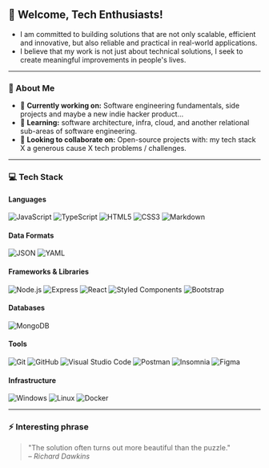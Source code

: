 ## 👋 Welcome, Tech Enthusiasts!

- I am committed to building solutions that are not only scalable, efficient and innovative, but also reliable and practical in real-world applications.
- I believe that my work is not just about technical solutions, I seek to create meaningful improvements in people's lives.

---

### 🌟 About Me

- 🔭 **Currently working on:** Software engineering fundamentals, side projects and maybe a new indie hacker product...
- 🌱 **Learning:** software architecture, infra, cloud, and another relational sub-areas of software engineering.
- 🤝 **Looking to collaborate on:** Open-source projects with: my tech stack X a generous cause X tech problems / challenges.

---

### 💻 Tech Stack

#### **Languages**

<!-- ![Python](https://img.shields.io/badge/-Python-3776AB?style=flat&logo=python&logoColor=white)   -->

![JavaScript](https://img.shields.io/badge/-JavaScript-F7DF1E?style=flat&logo=javascript&logoColor=black)
![TypeScript](https://img.shields.io/badge/-TypeScript-3178C6?style=flat&logo=typescript&logoColor=white)
![HTML5](https://img.shields.io/badge/-HTML5-E34F26?style=flat&logo=html5&logoColor=white)
![CSS3](https://img.shields.io/badge/-CSS3-1572B6?style=flat&logo=css3&logoColor=white)
![Markdown](https://img.shields.io/badge/-Markdown-000000?style=flat&logo=markdown&logoColor=white)

#### **Data Formats**

![JSON](https://img.shields.io/badge/-JSON-000000?style=flat&logo=json&logoColor=white)
![YAML](https://img.shields.io/badge/-YAML-CB171E?style=flat&logo=yaml&logoColor=white)

#### **Frameworks & Libraries**

<!-- ![Django](https://img.shields.io/badge/-Django-092E20?style=flat&logo=django&logoColor=white)
![Flask](https://img.shields.io/badge/-Flask-000000?style=flat&logo=flask&logoColor=white)   -->
<!-- ![Next.js](https://img.shields.io/badge/-Next.js-000000?style=flat&logo=nextdotjs&logoColor=white)   -->
<!-- ![Tailwind CSS](https://img.shields.io/badge/-Tailwind%20CSS-06B6D4?style=flat&logo=tailwindcss&logoColor=white)   -->
<!-- ![Material-UI](https://img.shields.io/badge/-MUI-007FFF?style=flat&logo=mui&logoColor=white)   -->

![Node.js](https://img.shields.io/badge/-Node.js-339933?style=flat&logo=nodedotjs&logoColor=white)
![Express](https://img.shields.io/badge/-Express-000000?style=flat&logo=express&logoColor=white)
![React](https://img.shields.io/badge/-React-61DAFB?style=flat&logo=react&logoColor=white)
![Styled Components](https://img.shields.io/badge/-Styled%20Components-DB7093?style=flat&logo=styledcomponents&logoColor=white)
![Bootstrap](https://img.shields.io/badge/-Bootstrap-7952B3?style=flat&logo=bootstrap&logoColor=white)

#### **Databases**

![MongoDB](https://img.shields.io/badge/-MongoDB-47A248?style=flat&logo=mongodb&logoColor=white)

<!-- ![MySQL](https://img.shields.io/badge/-MySQL-4479A1?style=flat&logo=mysql&logoColor=white) -->
<!-- ![PostgreSQL](https://img.shields.io/badge/-PostgreSQL-4169E1?style=flat&logo=postgresql&logoColor=white)   -->

<!-- ![SQLite](https://img.shields.io/badge/-SQLite-007FA3?style=flat&logo=sqlite&logoColor=white)
![Redis](https://img.shields.io/badge/-Redis-DC382D?style=flat&logo=redis&logoColor=white)
![Memcached](https://img.shields.io/badge/-Memcached-154A96?style=flat&logo=memcached&logoColor=white)
![Firebase](https://img.shields.io/badge/-Firebase-FFA611?style=flat&logo=firebase&logoColor=white)
![DynamoDB](https://img.shields.io/badge/-DynamoDB-4053D6?style=flat&logo=amazondynamodb&logoColor=white) -->

#### **Tools**

![Git](https://img.shields.io/badge/-Git-F05032?style=flat&logo=git&logoColor=white)
![GitHub](https://img.shields.io/badge/-GitHub-181717?style=flat&logo=github&logoColor=white)
![Visual Studio Code](https://img.shields.io/badge/-VS%20Code-007ACC?style=flat&logo=visualstudiocode&logoColor=white)
![Postman](https://img.shields.io/badge/-Postman-FF6C37?style=flat&logo=postman&logoColor=white)
![Insomnia](https://img.shields.io/badge/-Insomnia-5849BE?style=flat&logo=insomnia&logoColor=white)
![Figma](https://img.shields.io/badge/-Figma-F24E1E?style=flat&logo=figma&logoColor=white)

#### **Infrastructure**

![Windows](https://img.shields.io/badge/-Windows-0078D6?style=flat&logo=windows&logoColor=white)
![Linux](https://img.shields.io/badge/-Linux-FCC624?style=flat&logo=linux&logoColor=black)
![Docker](https://img.shields.io/badge/-Docker-2496ED?style=flat&logo=docker&logoColor=white)

<!-- ![Kubernetes](https://img.shields.io/badge/-Kubernetes-326CE5?style=flat&logo=kubernetes&logoColor=white)   -->

<!-- #### **CI/CD** -->

<!-- ![GitHub Actions](https://img.shields.io/badge/-GitHub%20Actions-2088FF?style=flat&logo=githubactions&logoColor=white) -->
<!-- ![Jenkins](https://img.shields.io/badge/-Jenkins-D24939?style=flat&logo=jenkins&logoColor=white) -->

<!-- #### **Cloud** -->

<!-- ![AWS](https://img.shields.io/badge/-AWS-232F3E?style=flat&logo=amazonaws&logoColor=white) -->

<!-- ### 🚀 **Featured Projects** -->

<!-- - **[Project 1](https://github.com/)** - Brief description ... -->
<!-- - **[Project 2](https://github.com/)** - Brief description ... -->

<!-- - Check out more in my [GitHub Repositories](https://github.com/yourusername)! -->

---

<!-- ### 🏆 **Certifications** -->

<!-- - AWS Certified Solutions Architect -->

<!-- --- -->

<!-- ### 📊 **GitHub Stats**

![GitHub Stats](https://github-readme-stats.vercel.app/api?username=gabrielcoutinhose&show_icons=true&theme=github_dark&count_private=true&show_icons=true&include_all_commits)

![Top Languages](https://github-readme-stats.vercel.app/api/top-langs/?username=gabrielcoutinhose&layout=pie&theme=github_dark)

--- -->

### ⚡ **Interesting phrase**

> "The solution often turns out more beautiful than the puzzle."  
> – _Richard Dawkins_
